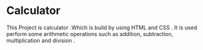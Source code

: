 # Calculator
This Project is calculator .Which is build by using HTML and CSS . It is used perform some arithmetic operations such as addition, subtraction, multiplication and division .
